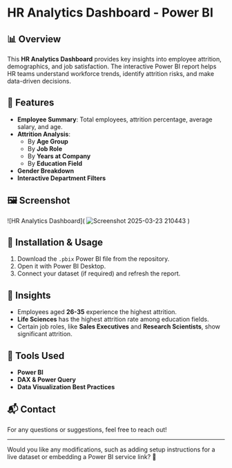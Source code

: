 # HR Analytics Dashboard - Power BI

## 📊 Overview
This **HR Analytics Dashboard** provides key insights into employee attrition, demographics, and job satisfaction. The interactive Power BI report helps HR teams understand workforce trends, identify attrition risks, and make data-driven decisions.

## 🚀 Features
- **Employee Summary**: Total employees, attrition percentage, average salary, and age.
- **Attrition Analysis**:
  - By **Age Group**
  - By **Job Role**
  - By **Years at Company**
  - By **Education Field**
- **Gender Breakdown**
- **Interactive Department Filters**

## 🖼️ Screenshot
![HR Analytics Dashboard](
![Screenshot 2025-03-23 210443](https://github.com/user-attachments/assets/fade8f14-dc4c-4994-bdd7-9dc1f671f6e0)
)
## 📂 Installation & Usage
1. Download the `.pbix` Power BI file from the repository.
2. Open it with Power BI Desktop.
3. Connect your dataset (if required) and refresh the report.

## 📌 Insights
- Employees aged **26-35** experience the highest attrition.
- **Life Sciences** has the highest attrition rate among education fields.
- Certain job roles, like **Sales Executives** and **Research Scientists**, show significant attrition.

## 🔧 Tools Used
- **Power BI**
- **DAX & Power Query**
- **Data Visualization Best Practices**

## 📬 Contact
For any questions or suggestions, feel free to reach out!

---

Would you like any modifications, such as adding setup instructions for a live dataset or embedding a Power BI service link? 🚀
